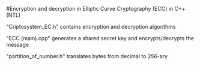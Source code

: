 #Encryption and decryption in Elliptic Curve Cryptography (ECC) in C++(NTL)

"Criptosystem_EC.h" contains encryption and decryption algorithms

"ECC (main).cpp" generates a shared secret key and encrypts/decrypts the message

"partition_of_number.h" translates bytes from decimal to 256-ary
